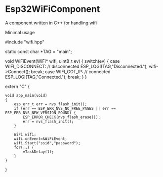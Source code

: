 # Esp32WiFiComponent
A component written in C++ for handling wifi

Minimal usage

#include "wifi.hpp"

static const char *TAG = "main";

void WiFiEvent(WiFi* wifi, uint8_t ev)
{
    switch(ev)
    {
        case WIFI_DISCONNECT: // disconnected
            ESP_LOGI(TAG,"Disconnected.");
            wifi->Connect();
            break;
        case WIFI_GOT_IP: // connected
            ESP_LOGI(TAG,"Connected.");
            break;
    }
}


extern "C" {

    void app_main(void)
    {
        esp_err_t err = nvs_flash_init();
        if (err == ESP_ERR_NVS_NO_FREE_PAGES || err == ESP_ERR_NVS_NEW_VERSION_FOUND) {
            ESP_ERROR_CHECK(nvs_flash_erase());
            err = nvs_flash_init();
        }

        WiFi wifi;
        wifi.onEvent=&WiFiEvent;
        wifi.Start("ssid","password");
        for(;;) {
            vTaskDelay(1);
        }
    }

}
